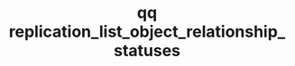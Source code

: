 ---
category: replication
command: replication_list_object_relationship_statuses
keywords: qq, qq_cli, replication_list_object_relationship_statuses
optional_options: []
permalink: /qq-cli-command-guide/replication/replication_list_object_relationship_statuses.html
positional_options: []
sidebar: qq_cli_command_reference_sidebar
summary: This section explains how to use the <code>qq replication_list_object_relationship_statuses</code>
  command.
synopsis: List the statuses for all existing object replication relationships.
title: qq replication_list_object_relationship_statuses
usage: qq replication_list_object_relationship_statuses [-h]

---